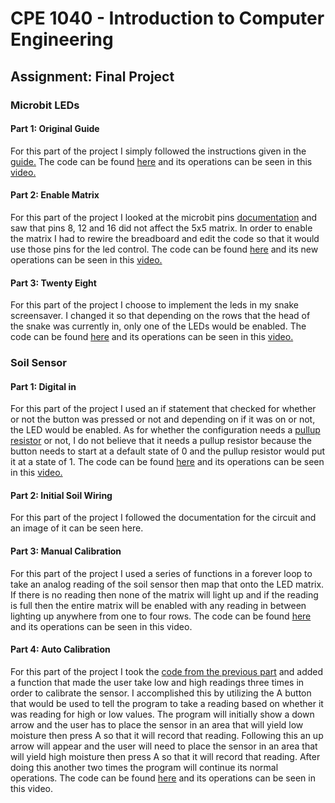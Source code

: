 # CPE 1040 - Introduction to Computer Engineering
## Assignment: Final Project
### Microbit LEDs
#### Part 1: Original Guide
For this part of the project I simply followed the instructions given in the [guide.](https://learn.sparkfun.com/tutorials/microbit-breakout-board-hookup-guide#hardware-overview) The code can be found [here](original-guide.js) and its operations can be seen in this [video.](https://imgur.com/a/USeeEM2)
#### Part 2: Enable Matrix
For this part of the project I looked at the microbit pins [documentation](https://learn.sparkfun.com/tutorials/microbit-breakout-board-hookup-guide#hardware-overview) and saw that pins 8, 12 and 16 did not affect the 5x5 matrix. In order to enable the matrix I had to rewire the breadboard and edit the code so that it would use those pins for the led control. The code can be found [here](enable-matrix.js) and its new operations can be seen in this [video.](https://imgur.com/a/bm1HBoh)
#### Part 3: Twenty Eight
For this part of the project I choose to implement the leds in my snake screensaver. I changed it so that depending on the rows that the head of the snake was currently in, only one of the LEDs would be enabled. The code can be found [here](twenty-eight.js) and its operations can be seen in this [video.](https://imgur.com/a/Z7SXWyn)
### Soil Sensor
#### Part 1: Digital in
For this part of the project I used an if statement that checked for whether or not the button was pressed or not and depending on if it was on or not, the LED would be enabled. As for whether the configuration needs a [pullup resistor](https://www.google.com/search?q=pullup+pulldown+resistor&oq=pullup+pull) or not, I do not believe that it needs a pullup resistor because the button needs to start at a default state of 0 and the pullup resistor would put it at a state of 1. The code can be found [here](digital-in.js) and its operations can be seen in this [video.](https://imgur.com/a/lfxOH2H)
#### Part 2: Initial Soil Wiring
For this part of the project I followed the documentation for the circuit and an image of it can be seen here.
#### Part 3: Manual Calibration
For this part of the project I used a series of functions in a forever loop to take an analog reading of the soil sensor then map that onto the LED matrix. If there is no reading then none of the matrix will light up and if the reading is full then the entire matrix will be enabled with any reading in between lighting up anywhere from one to four rows. The code can be found [here](manual-calibration.js) and its operations can be seen in this video.
#### Part 4: Auto Calibration
For this part of the project I took the [code from the previous part](manual-calibration.js) and added a function that made the user take low and high readings three times in order to calibrate the sensor. I accomplished this by utilizing the A button that would be used to tell the program to take a reading based on whether it was reading for high or low values. The program will initially show a down arrow and the user has to place the sensor in an area that will yield low moisture then press A so that it will record that reading. Following this an up arrow will appear and the user will need to place the sensor in an area that will yield high moisture then press A so that it will record that reading. After doing this another two times the program will continue its normal operations. The code can be found [here](auto-calibration.js) and its operations can be seen in this video.
